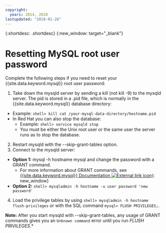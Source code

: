 ```yaml
---
copyright:
  years: 2014, 2018
lastupdated: "2018-01-26"
---
```


{:shortdesc: .shortdesc}
{:new_window: target="_blank"}

# Resetting MySQL root user password

Complete the following steps if you need to reset your {{site.data.keyword.mysql}} root user password:

1. Take down the mysqld server by sending a kill (not kill -9) to the mysqld server. The pid is stored in a .pid file, which is normally in the {{site.data.keyword.mysql}} database directory:
  * Example: `shell> kill cat /your-mysql-data-directory/hostname.pid`
  * In Red Hat you can also stop the database:
    * Example: `shell> service mysqld stop`
    * You must be either the Unix root user or the same user the server runs as to stop the database.
2. Restart mysqld with the --skip-grant-tables option.
3. Connect to the mysqld server:
  * **Option 1:** mysql -h hostname mysql and change the password with a GRANT command.
    * For more information about GRANT commands, see [{{site.data.keyword.mysql}} Documentation ![External link icon](../../icons/launch-glyph.svg "External link icon")](http://www.mysql.com/doc/G/R/GRANT.html){: new_window}
  * **Option 2:** `shell> mysqladmin -h hostname -u user password 'new password'`
4. Load the privilege tables by using `shell> mysqladmin -h hostname flush-privileges` or with the SQL command `mysql> FLUSH PRIVILEGES;`.


**Note:** After you start mysqld with --skip-grant-tables, any usage of GRANT commands gives you an `Unknown command` error until you run _FLUSH PRIVILEGES_.*
